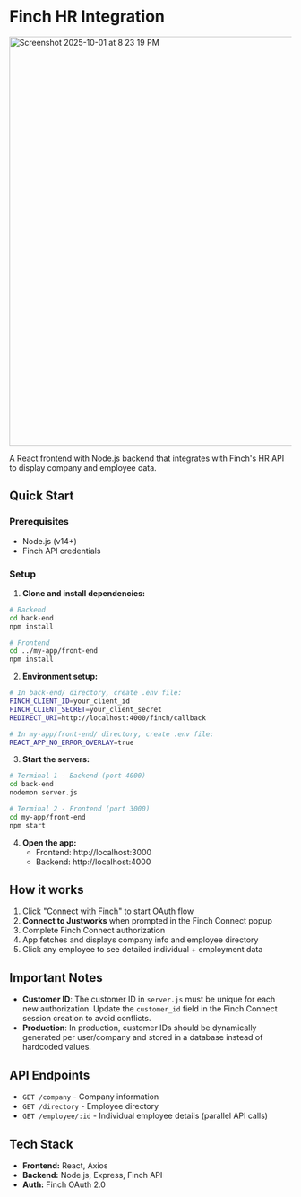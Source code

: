 # Finch HR Integration
<img width="1374" height="730" alt="Screenshot 2025-10-01 at 8 23 19 PM" src="https://github.com/user-attachments/assets/a5c462da-6bbb-4fc7-854c-26344dc64304" />


A React frontend with Node.js backend that integrates with Finch's HR API to display company and employee data.

## Quick Start

### Prerequisites
- Node.js (v14+)
- Finch API credentials

### Setup

1. **Clone and install dependencies:**
```bash
# Backend
cd back-end
npm install

# Frontend  
cd ../my-app/front-end
npm install
```

2. **Environment setup:**
```bash
# In back-end/ directory, create .env file:
FINCH_CLIENT_ID=your_client_id
FINCH_CLIENT_SECRET=your_client_secret
REDIRECT_URI=http://localhost:4000/finch/callback

# In my-app/front-end/ directory, create .env file:
REACT_APP_NO_ERROR_OVERLAY=true
```

3. **Start the servers:**
```bash
# Terminal 1 - Backend (port 4000)
cd back-end
nodemon server.js

# Terminal 2 - Frontend (port 3000)
cd my-app/front-end
npm start
```

4. **Open the app:**
   - Frontend: http://localhost:3000
   - Backend: http://localhost:4000

## How it works

1. Click "Connect with Finch" to start OAuth flow
2. **Connect to Justworks** when prompted in the Finch Connect popup
3. Complete Finch Connect authorization
4. App fetches and displays company info and employee directory
5. Click any employee to see detailed individual + employment data

## Important Notes

- **Customer ID**: The customer ID in `server.js` must be unique for each new authorization. Update the `customer_id` field in the Finch Connect session creation to avoid conflicts.
- **Production**: In production, customer IDs should be dynamically generated per user/company and stored in a database instead of hardcoded values.

## API Endpoints

- `GET /company` - Company information
- `GET /directory` - Employee directory
- `GET /employee/:id` - Individual employee details (parallel API calls)

## Tech Stack

- **Frontend:** React, Axios
- **Backend:** Node.js, Express, Finch API
- **Auth:** Finch OAuth 2.0
